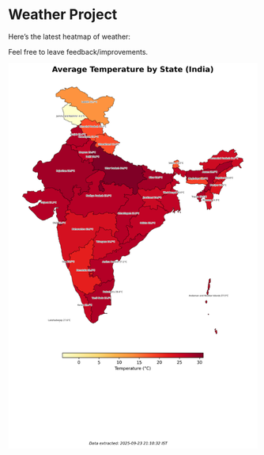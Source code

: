 # Weather Project

Here’s the latest heatmap of weather:

Feel free to leave feedback/improvements.

![India Heatmap](docs/assets/india_heatmap.png?v=D2BF73)
